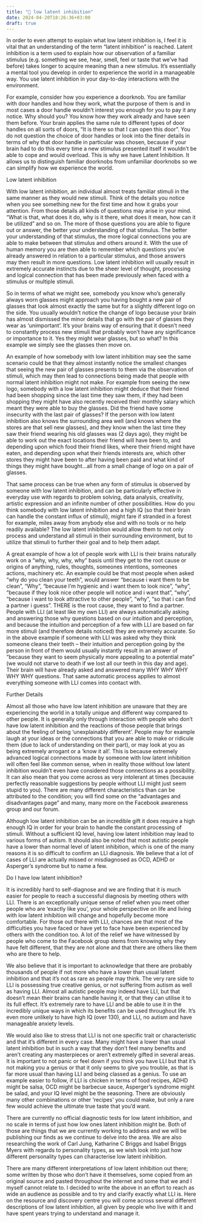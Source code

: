 ```yaml
---
title: "🤔 low latent inhibition"
date: 2024-04-20T18:26:36+03:00
draft: true
---
```


In order to even attempt to explain what low latent inhibition is, I feel it is vital that an understanding of the term “latent inhibition” is reached. Latent inhibition is a term used to explain how our observation of a familiar stimulus (e.g. something we see, hear, smell, feel or taste that we’ve had before) takes longer to acquire meaning than a new stimulus. It’s essentially a mental tool you develop in order to experience the world in a manageable way. You use latent inhibition in your day-to-day interactions with the environment.

For example, consider how you experience a doorknob. You are familiar with door handles and how they work, what the purpose of them is and in most cases a door handle wouldn’t interest you enough for you to pay it any notice. Why should you? You know how they work already and have seen them before. Your brain applies the same rule to different types of door handles on all sorts of doors, “It is there so that I can open this door”. You do not question the choice of door handles or look into the finer details in terms of why that door handle in particular was chosen, because if your brain had to do this every time a new stimulus presented itself it wouldn’t be able to cope and would overload. This is why we have Latent Inhibition. It allows us to distinguish familiar doorknobs from unfamiliar doorknobs so we can simplify how we experience the world.

Low latent inhibition

With low latent inhibition, an individual almost treats familiar stimuli in the same manner as they would new stimuli. Think of the details you notice when you see something new for the first time and how it grabs your attention. From those details all kinds of questions may arise in your mind. “What is that, what does it do, why is it there, what does it mean, how can it be utilized” and so on. The more of those questions you are able to figure out or answer, the better your understanding of that stimulus. The better your understanding of that stimulus, the more logical connections you are able to make between that stimulus and others around it. With the use of human memory you are then able to remember which questions you’ve already answered in relation to a particular stimulus, and those answers may then result in more questions. Low latent inhibition will usually result in extremely accurate instincts due to the sheer level of thought, processing and logical connection that has been made previously when faced with a stimulus or multiple stimuli.

So in terms of what we might see, somebody you know who’s generally always worn glasses might approach you having bought a new pair of glasses that look almost exactly the same but for a slightly different logo on the side. You usually wouldn’t notice the change of logo because your brain has almost dismissed the minor details that go with the pair of glasses they wear as ‘unimportant’. It’s your brains way of ensuring that it doesn’t need to constantly process new stimuli that probably won’t have any significance or importance to it. Yes they might wear glasses, but so what? In this example we simply see the glasses then move on.

An example of how somebody with low latent inhibition may see the same scenario could be that they almost instantly notice the smallest changes that seeing the new pair of glasses presents to them via the observation of stimuli, which may then lead to connections being made that people with normal latent inhibition might not make. For example from seeing the new logo, somebody with a low latent inhibition might deduce that their friend had been shopping since the last time they saw them, if they had been shopping they might have also recently received their monthly salary which meant they were able to buy the glasses. Did the friend have some insecurity with the last pair of glasses? If the person with low latent inhibition also knows the surrounding area well (and knows where the stores are that sell new glasses), and they know when the last time they saw their friend wearing his old glasses was (2 days ago), they might be able to work out the exact locations their friend will have been to, and depending upon which food their friend likes, where their friend might have eaten, and depending upon what their friends interests are, which other stores they might have been to after having been paid and what kind of things they might have bought…all from a small change of logo on a pair of glasses.

That same process can be true when any form of stimulus is observed by someone with low latent inhibition, and can be particularly effective in everyday use with regards to problem solving, data analysis, creativity, artistic expression and an infinite number of other possibilities. How do you think somebody with low latent inhibition and a high IQ (so that their brain can handle the constant influx of stimuli), might fare if stranded in a forest for example, miles away from anybody else and with no tools or no help readily available? The low latent inhibition would allow them to not only process and understand all stimuli in their surrounding environment, but to utilize that stimuli to further their goal and to help them adapt.

A great example of how a lot of people work with LLI is their brains naturally work on a “why, why, why, why” basis until they get to the root cause or origins of anything, rules, thoughts, someones intentions, someones actions, machinery etc. An example could be that most people when asked “why do you clean your teeth”, would answer “because i want them to be clean”, “Why”, “because I’m hygienic and i want them to look nice”, “why”, “because if they look nice other people will notice and i want that”, “why”, “because i want to look attractive to other people”, “why”, “so that i can find a partner i guess”. THERE is the root cause, they want to find a partner. People with LLI (at least like my own LLI) are always automatically asking and answering those why questions based on our intuition and perception, and because the intuition and perception of a few with LLI are based on far more stimuli (and therefore details noticed) they are extremely accurate. So in the above example if someone with LLI was asked why they think someone cleans their teeth – their intuition and perception going by the person in front of them would usually instantly result in an answer of “because they want to seem physically more appealing to a potential mate” (we would not starve to death if we lost all our teeth in this day and age). Their brain will have already asked and answered many WHY WHY WHY WHY WHY questions. That same automatic process applies to almost everything someone with LLI comes into contact with.

Further Details

Almost all those who have low latent inhibition are unaware that they are experiencing the world in a totally unique and different way compared to other people. It is generally only through interaction with people who don’t have low latent inhibition and the reactions of those people that brings about the feeling of being ‘unexplainably different’. People may for example laugh at your ideas or the connections that you are able to make or ridicule them (due to lack of understanding on their part), or may look at you as being extremely arrogant or a ‘know it all’. This is because extremely advanced logical connections made by someone with low latent inhibition will often feel like common sense, when in reality those without low latent inhibition wouldn’t even have considered those connections as a possibility. It can also mean that you come across as very intolerant at times (because perfectly reasonable suggestions by people without LLI might just seem stupid to you). There are many different characteristics than can be attributed to the condition; you will find some on the “advantages and disadvantages page” and many, many more on the Facebook awareness group and our forum.

Although low latent inhibition can be an incredible gift it does require a high enough IQ in order for your brain to handle the constant processing of stimuli. Without a sufficient IQ level, having low latent inhibition may lead to various forms of autism. It should also be noted that most autistic people have a lower than normal level of latent inhibition, which is one of the many reasons it is so difficult to confirm an LLI diagnosis. We believe that a lot of cases of LLI are actually missed or misdiagnosed as OCD, ADHD or Asperger’s syndrome but to name a few.

Do I have low latent inhibition?

It is incredibly hard to self-diagnose and we are finding that it is much easier for people to reach a successful diagnosis by meeting others with LLI. There is an exceptionally unique sense of relief when you meet other people who are ‘exactly like you’, your whole perspective on life and living with low latent inhibition will change and hopefully become more comfortable. For those out there with LLI, chances are that most of the difficulties you have faced or have yet to face have been experienced by others with the condition too. A lot of the relief we have witnessed by people who come to the Facebook group stems from knowing why they have felt different, that they are not alone and that there are others like them who are there to help.

We also believe that it is important to acknowledge that there are probably thousands of people if not more who have a lower than usual latent inhibition and that it’s not as rare as people may think. The very rare side to LLI is possessing true creative genius, or not suffering from autism as well as having LLI. Almost all autistic people may indeed have LLI, but that doesn’t mean their brains can handle having it, or that they can utilise it to its full effect. It’s extremely rare to have LLI and be able to use it in the incredibly unique ways in which its benefits can be used throughout life. It’s even more unlikely to have high IQ (over 130), and LLI, no autism and have manageable anxiety levels.

We would also like to stress that LLI is not one specific trait or characteristic and that it’s different in every case. Many might have a lower than usual latent inhibition but in such a way that they don’t feel many benefits and aren’t creating any masterpieces or aren’t extremely gifted in several areas. It is important to not panic or feel down if you think you have LLI but that it’s not making you a genius or that it only seems to give you trouble, as that is far more usual than having LLI and being classed as a genius. To use an example easier to follow, if LLI is chicken in terms of food recipes, ADHD might be salsa, OCD might be barbecue sauce, Asperger’s syndrome might be salad, and your IQ level might be the seasoning. There are obviously many other combinations or other ‘recipes’ you could make, but only a rare few would achieve the ultimate true taste that you’d want.

There are currently no official diagnostic tests for low latent inhibition, and no scale in terms of just how low ones latent inhibition might be. Both of those are things that we are currently working to address and we will be publishing our finds as we continue to delve into the area. We are also researching the work of Carl Jung, Katharine C Briggs and Isabel Briggs Myers with regards to personality types, as we wish look into just how different personality types can characterise low latent inhibition.

There are many different interpretations of low latent inhibition out there; some written by those who don’t have it themselves, some copied from an original source and pasted throughout the internet and some that we and I myself cannot relate to. I decided to write the above in an effort to reach as wide an audience as possible and to try and clarify exactly what LLI is. Here on the resource and discovery centre you will come across several different descriptions of low latent inhibition, all given by people who live with it and have spent years trying to understand and manage it.
